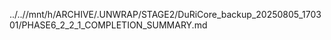 ../..//mnt/h/ARCHIVE/.UNWRAP/STAGE2/DuRiCore_backup_20250805_170301/PHASE6_2_2_1_COMPLETION_SUMMARY.md
